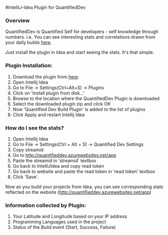 #IntelliJ-Idea Plugin for QuantifiedDev

### Overview

QuantifiedDev is Quantified Self for developers - self knowledge through numbers.
i.e. You can see interesting stats and correlations drawn from your daily builds
<a href="http://www.quantifieddev.org/app">here</a>.

Just install the plugin in Idea and start seeing the stats. It's that simple.

### Plugin Installation:
1. Download the plugin from <a href="http://www.quantifieddev.org/#download">here</a>.
2. Open Intellij Idea
3. Go to File -> Settings(Ctrl+Alt+S) -> Plugins
4. Click on 'Install plugin from disk...'
5. Browse to the location where the QuantifiedDev Plugin is downloaded
6. Select the downloaded plugin zip and click OK
7. Now 'Quantified Dev Build Plugin' is added to the list of plugins
8. Click Apply and restart Intellij Idea

### How do I see the stats?
1. Open Intellij Idea
2. Go to File -> Settings(Ctrl + Alt + S) -> Quantified Dev Settings
3. Copy streamid
4. Go to http://quantifieddev.azurewebsites.net/app
5. Paste the streamid in 'streamid' textbox
6. Go back to IntelliJIdea and copy read token
7. Go back to website and paste the read token in 'read token' textbox
8. Click 'Save'.

Now as you build your projects from Idea, you can see corresponding stats reflected on the website (http://quantifieddev.azurewebsites.net/app)

### Information collected by Plugin:
1. Your Latitude and Longitude based on your IP address
2. Programming Languages used in the project
3. Status of the Build event (Start, Success, Failure)

